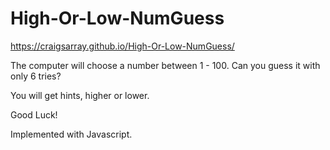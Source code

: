 # High-Or-Low-NumGuess

https://craigsarray.github.io/High-Or-Low-NumGuess/

The computer will choose a number between 1 - 100. Can you guess it with only 6 tries?

You will get hints, higher or lower.

Good Luck!

Implemented with Javascript.
